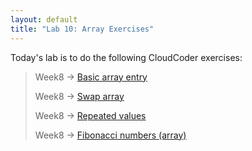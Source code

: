 ```yaml
---
layout: default
title: "Lab 10: Array Exercises"
---
```


Today's lab is to do the following CloudCoder exercises:

> Week8 &rarr; [Basic array entry](https://cs.ycp.edu/cloudcoder/#exercise?c=5,p=130)
>
> Week8 &rarr; [Swap array](https://cs.ycp.edu/cloudcoder/#exercise?c=5,p=131)
>
> Week8 &rarr; [Repeated values](https://cs.ycp.edu/cloudcoder/#exercise?c=5,p=132)
>
> Week8 &rarr; [Fibonacci numbers (array)](https://cs.ycp.edu/cloudcoder/#exercise?c=5,p=133)
